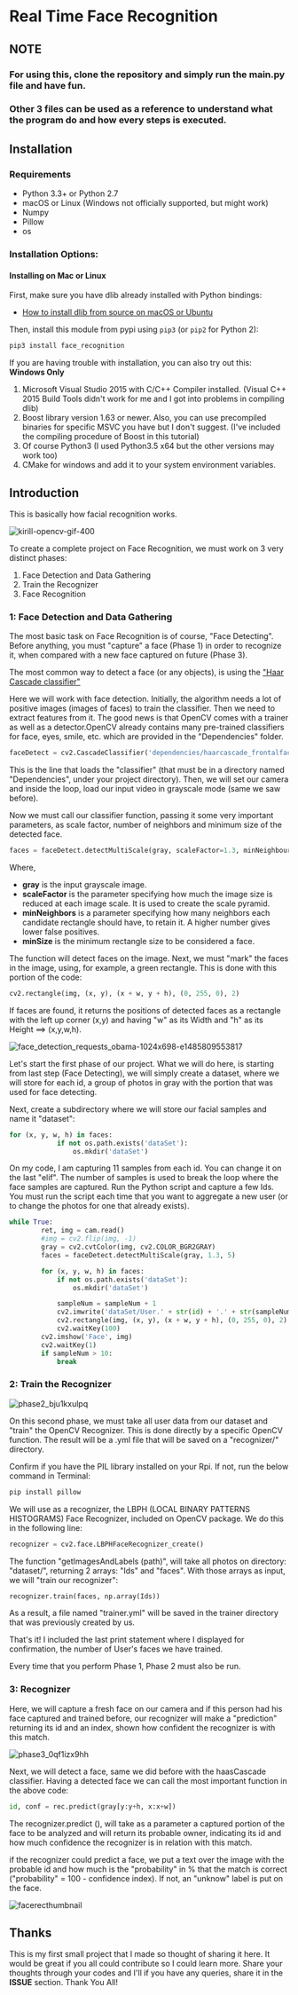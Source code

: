 # Real Time Face Recognition

## NOTE
### For using this, clone the repository and simply run the main.py file and have fun.
### Other 3 files can be used as a reference to understand what the program do and how every steps is executed.

## Installation

### Requirements

  * Python 3.3+ or Python 2.7
  * macOS or Linux (Windows not officially supported, but might work)
  * Numpy 
  * Pillow
  * os

### Installation Options:

#### Installing on Mac or Linux

First, make sure you have dlib already installed with Python bindings:

  * [How to install dlib from source on macOS or Ubuntu](https://gist.github.com/ageitgey/629d75c1baac34dfa5ca2a1928a7aeaf)

Then, install this module from pypi using `pip3` (or `pip2` for Python 2):

```bash
pip3 install face_recognition
```

If you are having trouble with installation, you can also try out this: **Windows Only** 
1. Microsoft Visual Studio 2015 with C/C++ Compiler installed. (Visual C++ 2015 Build Tools didn't work for me and I got into problems in compiling dlib)
2. Boost library version 1.63 or newer. Also, you can use precompiled binaries for specific MSVC you have but I don't suggest. (I've included the compiling procedure of Boost in this tutorial)
3. Of course Python3 (I used Python3.5 x64 but the other versions may work too)
4. CMake for windows and add it to your system environment variables.

## Introduction

This is basically how facial recognition works. 

![kirill-opencv-gif-400](https://user-images.githubusercontent.com/44390802/48006326-431b9000-e13b-11e8-989c-4ada732156c3.gif)

To create a complete project on Face Recognition, we must work on 3 very distinct phases:

1. Face Detection and Data Gathering
2. Train the Recognizer
3. Face Recognition

### 1: Face Detection and Data Gathering

The most basic task on Face Recognition is of course, "Face Detecting". Before anything, you must "capture" a face (Phase 1) in order to recognize it, when compared with a new face captured on future (Phase 3).

The most common way to detect a face (or any objects), is using the ["Haar Cascade classifier"](https://docs.opencv.org/3.3.0/d7/d8b/tutorial_py_face_detection.html)

Here we will work with face detection. Initially, the algorithm needs a lot of positive images (images of faces) to train the classifier. Then we need to extract features from it. The good news is that OpenCV comes with a trainer as well as a detector.OpenCV already contains many pre-trained classifiers for face, eyes, smile, etc. which are provided in the "Dependencies" folder.

```python
faceDetect = cv2.CascadeClassifier('dependencies/haarcascade_frontalface_default.xml')
```
This is the line that loads the "classifier" (that must be in a directory named "Dependencies", under your project directory).
Then, we will set our camera and inside the loop, load our input video in grayscale mode (same we saw before).

Now we must call our classifier function, passing it some very important parameters, as scale factor, number of neighbors and minimum size of the detected face.

```python
faces = faceDetect.detectMultiScale(gray, scaleFactor=1.3, minNeighbours=5, minSize=(20, 20))
```
Where,
* **gray** is the input grayscale image.
* **scaleFactor** is the parameter specifying how much the image size is reduced at each image scale. It is used to create the scale pyramid.
* **minNeighbors** is a parameter specifying how many neighbors each candidate rectangle should have, to retain it. A higher number gives lower false positives.
* **minSize** is the minimum rectangle size to be considered a face.

The function will detect faces on the image. Next, we must "mark" the faces in the image, using, for example, a green rectangle. This is done with this portion of the code:
```python
cv2.rectangle(img, (x, y), (x + w, y + h), (0, 255, 0), 2)
```
If faces are found, it returns the positions of detected faces as a rectangle with the left up corner (x,y) and having "w" as its Width and "h" as its Height ==> (x,y,w,h).

![face_detection_requests_obama-1024x698-e1485809553817](https://user-images.githubusercontent.com/44390802/48007146-02247b00-e13d-11e8-8106-8cc7d3f3c9f1.jpg)

Let's start the first phase of our project. What we will do here, is starting from last step (Face Detecting), we will simply create a dataset, where we will store for each id, a group of photos in gray with the portion that was used for face detecting.

Next, create a subdirectory where we will store our facial samples and name it "dataset":
```python
for (x, y, w, h) in faces:
            if not os.path.exists('dataSet'):
                os.mkdir('dataSet')
```

On my code, I am capturing 11 samples from each id. You can change it on the last "elif". The number of samples is used to break the loop where the face samples are captured.
Run the Python script and capture a few Ids. You must run the script each time that you want to aggregate a new user (or to change the photos for one that already exists).
```python
while True:
        ret, img = cam.read()
        #img = cv2.flip(img, -1)
        gray = cv2.cvtColor(img, cv2.COLOR_BGR2GRAY)
        faces = faceDetect.detectMultiScale(gray, 1.3, 5)

        for (x, y, w, h) in faces:
            if not os.path.exists('dataSet'):
                os.mkdir('dataSet')

            sampleNum = sampleNum + 1
            cv2.imwrite('dataSet/User.' + str(id) + '.' + str(sampleNum) + '.jpg', gray[y:y + h, x:x + w])
            cv2.rectangle(img, (x, y), (x + w, y + h), (0, 255, 0), 2)
            cv2.waitKey(100)
        cv2.imshow('Face', img)
        cv2.waitKey(1)
        if sampleNum > 10:
            break
```
### 2: Train the Recognizer

![phase2_bju1kxulpq](https://user-images.githubusercontent.com/44390802/48008411-a5768f80-e13f-11e8-8b9b-f41c5086a13f.png)

On this second phase, we must take all user data from our dataset and "train" the OpenCV Recognizer. This is done directly by a specific OpenCV function. The result will be a .yml file that will be saved on a "recognizer/" directory.

Confirm if you have the PIL library installed on your Rpi. If not, run the below command in Terminal:
```python
pip install pillow 
```
We will use as a recognizer, the LBPH (LOCAL BINARY PATTERNS HISTOGRAMS) Face Recognizer, included on OpenCV package. We do this in the following line:

```python
recognizer = cv2.face.LBPHFaceRecognizer_create()
```

The function "getImagesAndLabels (path)", will take all photos on directory: "dataset/", returning 2 arrays: "Ids" and "faces". With those arrays as input, we will "train our recognizer":

```python
recognizer.train(faces, np.array(Ids))
```
As a result, a file named "trainer.yml" will be saved in the trainer directory that was previously created by us.

That's it! I included the last print statement where I displayed for confirmation, the number of User's faces we have trained.

Every time that you perform Phase 1, Phase 2 must also be run.

### 3: Recognizer

Here, we will capture a fresh face on our camera and if this person had his face captured and trained before, our recognizer will make a "prediction" returning its id and an index, shown how confident the recognizer is with this match.

![phase3_0qf1izx9hh](https://user-images.githubusercontent.com/44390802/48008873-86c4c880-e140-11e8-85e9-925e035f6766.png)

Next, we will detect a face, same we did before with the haasCascade classifier. Having a detected face we can call the most important function in the above code:

```python
id, conf = rec.predict(gray[y:y+h, x:x+w])
```

The recognizer.predict (), will take as a parameter a captured portion of the face to be analyzed and will return its probable owner, indicating its id and how much confidence the recognizer is in relation with this match.

if the recognizer could predict a face, we put a text over the image with the probable id and how much is the "probability" in % that the match is correct ("probability" = 100 - confidence index). If not, an "unknow" label is put on the face.

![facerecthumbnail](https://user-images.githubusercontent.com/44390802/48009370-9ee91780-e141-11e8-89da-298055823eec.jpg)

## Thanks

This is my first small project that I made so thought of sharing it here.
It would be great if you all could contribute so I could learn more. 
Share your thoughts through your codes and I'll if you have any queries, share it in the **ISSUE** section.
Thank You All! 
